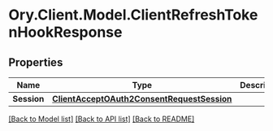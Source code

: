 # Ory.Client.Model.ClientRefreshTokenHookResponse

## Properties

Name | Type | Description | Notes
------------ | ------------- | ------------- | -------------
**Session** | [**ClientAcceptOAuth2ConsentRequestSession**](ClientAcceptOAuth2ConsentRequestSession.md) |  | [optional] 

[[Back to Model list]](../README.md#documentation-for-models) [[Back to API list]](../README.md#documentation-for-api-endpoints) [[Back to README]](../README.md)


